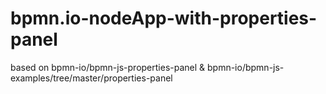 # bpmn.io-nodeApp-with-properties-panel
based on bpmn-io/bpmn-js-properties-panel &amp; bpmn-io/bpmn-js-examples/tree/master/properties-panel

